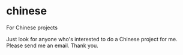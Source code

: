 chinese
=======

For Chinese projects

Just look for anyone who's interested to do a Chinese project for me.
Please send me an email. Thank you.
